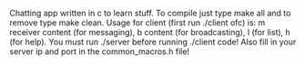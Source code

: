 Chatting app written in c to learn stuff. 
To compile just type make all and to remove type make clean. 
Usage for client (first run ./client ofc) is:
m receiver content (for messaging),
b content (for broadcasting),
l (for list),
h (for help).
You must run ./server before running ./client code! Also fill in your server ip and port in the common_macros.h file!
